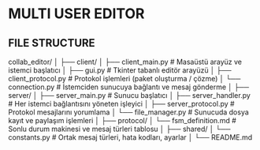# MULTI USER EDITOR

## FILE STRUCTURE

collab_editor/
│
├── client/
│ ├── client_main.py # Masaüstü arayüz ve istemci başlatıcı
│ ├── gui.py # Tkinter tabanlı editör arayüzü
│ ├── client_protocol.py # Protokol işlemleri (paket oluşturma / çözme)
│ └── connection.py # İstemciden sunucuya bağlantı ve mesaj gönderme
│
├── server/
│ ├── server_main.py # Sunucu başlatıcı
│ ├── server_handler.py # Her istemci bağlantısını yöneten işleyici
│ ├── server_protocol.py # Protokol mesajlarını yorumlama
│ └── file_manager.py # Sunucuda dosya kayıt ve paylaşım işlemleri
│
├── protocol/
│ └── fsm_definition.md # Sonlu durum makinesi ve mesaj türleri tablosu
│
├── shared/
│ └── constants.py # Ortak mesaj türleri, hata kodları, ayarlar
│
└── README.md
